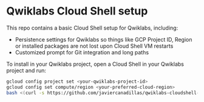 # Qwiklabs Cloud Shell setup

This repo contains a basic Cloud Shell setup for Qwiklabs, including:

- Persistence settings for Qwiklabs so things like GCP Project ID, Region or installed packages are not lost upon Cloud Shell VM restarts
- Customized prompt for Git integration and long paths

To install in your Qwiklabs project, open a Cloud Shell in your Qwiklabs project and run:

```bash
gcloud config project set <your-qwiklabs-project-id>
gcloud config set compute/region <your-preferred-cloud-region>
bash <(curl -s https://github.com/javiercanadillas/qwiklabs-cloudshell-setup/setup_qw_cs)
```